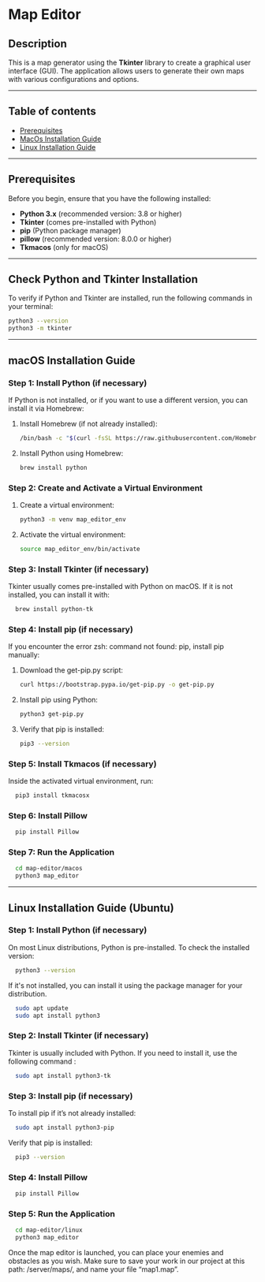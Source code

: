 # Map Editor

## Description

This is a map generator using the **Tkinter** library to create a graphical user interface (GUI). The application allows users to generate their own maps with various configurations and options.

---

## Table of contents

-   [Prerequisites](#Prerequisites)
-   [MacOs Installation Guide](#macOs-Installation-Guide)
-   [Linux Installation Guide](#Linux-Installation-Guide-Ubuntu)

---

## Prerequisites

Before you begin, ensure that you have the following installed:

- **Python 3.x** (recommended version: 3.8 or higher)
- **Tkinter** (comes pre-installed with Python)
- **pip** (Python package manager)
- **pillow** (recommended version: 8.0.0 or higher)
- **Tkmacos** (only for macOS)

---

## Check Python and Tkinter Installation

To verify if Python and Tkinter are installed, run the following commands in your terminal:

```bash
python3 --version
python3 -m tkinter
```

---

## macOS Installation Guide

### Step 1: Install Python (if necessary)

If Python is not installed, or if you want to use a different version, you can install it via Homebrew:

1. Install Homebrew (if not already installed):

    ```bash
    /bin/bash -c "$(curl -fsSL https://raw.githubusercontent.com/Homebrew/install/HEAD/install.sh)"
    ```

2. Install Python using Homebrew:

    ```bash
    brew install python
    ```

### Step 2: Create and Activate a Virtual Environment

1. Create a virtual environment:

    ```bash
    python3 -m venv map_editor_env
    ```

2. Activate the virtual environment:

    ```bash
    source map_editor_env/bin/activate
    ```

### Step 3: Install Tkinter (if necessary)

Tkinter usually comes pre-installed with Python on macOS. If it is not installed, you can install it with:
    
```bash
  brew install python-tk
```

### Step 4: Install pip (if necessary)

If you encounter the error zsh: command not found: pip, install pip manually:

1. Download the get-pip.py script:

    ```bash
    curl https://bootstrap.pypa.io/get-pip.py -o get-pip.py
    ```

2. Install pip using Python:

    ```bash
    python3 get-pip.py
    ```

3. Verify that pip is installed:

    ```bash
    pip3 --version
    ```

### Step 5: Install Tkmacos (if necessary)

Inside the activated virtual environment, run:

```bash
  pip3 install tkmacosx
```

### Step 6: Install Pillow

```bash
  pip install Pillow
```

### Step 7: Run the Application

```bash
  cd map-editor/macos
  python3 map_editor
```

---

## Linux Installation Guide (Ubuntu)

### Step 1: Install Python (if necessary)

On most Linux distributions, Python is pre-installed. To check the installed version:

```bash
  python3 --version
```

If it's not installed, you can install it using the package manager for your distribution.

```bash
  sudo apt update
  sudo apt install python3
```

### Step 2: Install Tkinter (if necessary)

Tkinter is usually included with Python. If you need to install it, use the following command :

```bash
  sudo apt install python3-tk
```

### Step 3: Install pip (if necessary)

To install pip if it’s not already installed:

```bash
  sudo apt install python3-pip
```

Verify that pip is installed:

```bash
  pip3 --version
```

### Step 4: Install Pillow

```bash
  pip install Pillow
```

### Step 5: Run the Application

```bash
  cd map-editor/linux
  python3 map_editor
```

Once the map editor is launched, you can place your enemies and obstacles as you wish. Make sure to save your work in our project at this path: /server/maps/, and name your file “map1.map”.